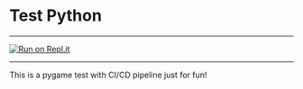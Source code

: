 # Test Python
***
[![Run on Repl.it](https://repl.it/badge/github/drludos/test)](https://replit.com/@drludos/test?outputonly=1)
***
This is a pygame test with CI/CD pipeline just for fun!